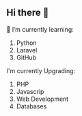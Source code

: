 ## Hi there 👋
🌱 I’m currently learning:
  <ol>
    <li>Python</li>
    <li>Laravel</li>
    <li>GitHub</li>
  </ol>
  I'm currently Upgrading:
  <ol>
    <li>PHP</li>
    <li>Javascrip</li>
    <li>Web Development</li>
    <li>Databases</li>
  </ol>
<!--
**cwroblew/cwroblew** is a ✨ _special_ ✨ repository because its `README.md` (this file) appears on your GitHub profile.

Here are some ideas to get you started:

- 🔭 I’m currently working on ...
- 🌱 I’m currently learning ...
- 👯 I’m looking to collaborate on ...
- 🤔 I’m looking for help with ...
- 💬 Ask me about ...
- 📫 How to reach me: ...
- 😄 Pronouns: ...
- ⚡ Fun fact: ...
-->
